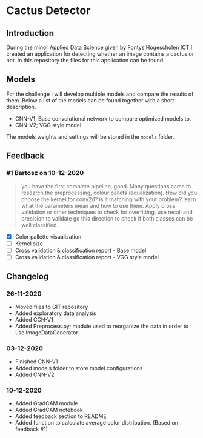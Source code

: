 # Cactus Detector
## Introduction
During the minor Applied Data Science given by Fontys Hogescholen ICT I created an application for detecting whether an image contains a cactus or not. In this repository the files for this application can be found.

## Models
For the challenge I will develop multiple models and compare the results of them. Below a list of the models can be found together with a short description.

- CNN-V1; Base convolutional network to compare optimized models to.
- CNN-V2; VGG style model.

The models weights and settings will be stored in the ```models``` folder. 

## Feedback

### #1 Bartosz on 10-12-2020
> you have the first complete pipeline, good. Many questions came to research the preprocessing, colour pallets (equalization). How did you choose the kernel for conv2d? is it matching with your problem? learn what the parameters mean and how to use them. Apply cross validation or other techniques to check for overfitting.  use recall and precision to validate go this direction to check if both classes can be well classified.

- [x] Color pallette visualization
- [ ]  Kernel size
- [ ]  Cross validation & classification report - Base model
- [ ]  Cross validation & classification report - VGG style model

## Changelog

### 26-11-2020
- Moved files to GIT repository
- Added exploratory data analysis
- Added CCN-V1
- Added Preprocess.py; module used to reorganize the data in order to use ImageDataGenerator

### 03-12-2020
- Finished CNN-V1
- Added models folder to store model configurations
- Added CNN-V2

### 10-12-2020
- Added GradCAM module
- Added GradCAM notebook
- Added feedback section to README
- Added function to calculate average color distribution. (Based on feedback #1)
